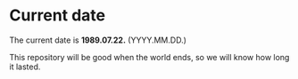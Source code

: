 # Current date

The current date is **1989.07.22.** (YYYY.MM.DD.)

This repository will be good when the world ends, so we will know how long it lasted.